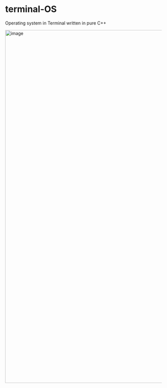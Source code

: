 # terminal-OS
Operating system in Terminal written in pure C++

<img width="1131" alt="image" src="https://user-images.githubusercontent.com/46248839/139752099-6329f80d-6f8e-45bc-8d34-b68b5c5583a1.png">
